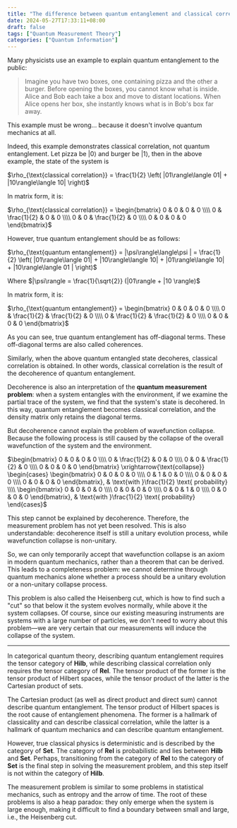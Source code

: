 ```yaml
---
title: "The difference between quantum entanglement and classical correlation, and the Quantum Measurement Problem"
date: 2024-05-27T17:33:11+08:00
draft: false
tags: ["Quantum Measurement Theory"]
categories: ["Quantum Information"]
---
```


Many physicists use an example to explain quantum entanglement to the public:

> Imagine you have two boxes, one containing pizza and the other a burger. Before opening the boxes, you cannot know what is inside. Alice and Bob each take a box and move to distant locations. When Alice opens her box, she instantly knows what is in Bob's box far away.

This example must be wrong... because it doesn't involve quantum mechanics at all.

Indeed, this example demonstrates classical correlation, not quantum entanglement. Let pizza be $|0\rangle$ and burger be $|1\rangle$, then in the above example, the state of the system is

$\rho_{\text{classical correlation}} = \frac{1}{2} \left( |01\rangle\langle 01| + |10\rangle\langle 10| \right)$

In matrix form, it is:

$\rho_{\text{classical correlation}} = \begin{bmatrix} 0 & 0 & 0 & 0 \\\\ 0 & \frac{1}{2} & 0 & 0 \\\\ 0 & 0 & \frac{1}{2} & 0 \\\\ 0 & 0 & 0 & 0 \end{bmatrix}$

However, true quantum entanglement should be as follows:

$\rho_{\text{quantum entanglement}} = |\psi\rangle\langle\psi | = \frac{1}{2} \left( |01\rangle\langle 01| + |10\rangle\langle 10| + |01\rangle\langle 10| + |10\rangle\langle 01 | \right)$

Where $|\psi\rangle = \frac{1}{\sqrt{2}} (|01\rangle + |10 \rangle)$

In matrix form, it is:

$\rho_{\text{quantum entanglement}} = \begin{bmatrix} 0 & 0 & 0 & 0 \\\\ 0 & \frac{1}{2} & \frac{1}{2} & 0 \\\\ 0 & \frac{1}{2} & \frac{1}{2} & 0 \\\\ 0 & 0 & 0 & 0 \end{bmatrix}$

As you can see, true quantum entanglement has off-diagonal terms. These off-diagonal terms are also called coherences.

Similarly, when the above quantum entangled state decoheres, classical correlation is obtained. In other words, classical correlation is the result of the decoherence of quantum entanglement.

Decoherence is also an interpretation of the **quantum measurement problem**: when a system entangles with the environment, if we examine the partial trace of the system, we find that the system's state is decohered. In this way, quantum entanglement becomes classical correlation, and the density matrix only retains the diagonal terms.

But decoherence cannot explain the problem of wavefunction collapse. Because the following process is still caused by the collapse of the overall wavefunction of the system and the environment.

$\begin{bmatrix} 0 & 0 & 0 & 0 \\\\ 0 & \frac{1}{2} & 0 & 0 \\\\ 0 & 0 & \frac{1}{2} & 0 \\\\ 0 & 0 & 0 & 0 \end{bmatrix} \xrightarrow{\text{collapse}}  \begin{cases} \begin{bmatrix} 0 & 0 & 0 & 0 \\\\ 0 & 1 & 0 & 0 \\\\ 0 & 0 & 0 & 0 \\\\ 0 & 0 & 0 & 0 \end{bmatrix}, & \text{with }\frac{1}{2} \text{ probability} \\\\ \begin{bmatrix} 0 & 0 & 0 & 0 \\\\ 0 & 0 & 0 & 0 \\\\ 0 & 0 & 1 & 0 \\\\ 0 & 0 & 0 & 0 \end{bmatrix}, & \text{with }\frac{1}{2} \text{ probability} \end{cases}$

This step cannot be explained by decoherence. Therefore, the measurement problem has not yet been resolved. This is also understandable: decoherence itself is still a unitary evolution process, while wavefunction collapse is non-unitary.

So, we can only temporarily accept that wavefunction collapse is an axiom in modern quantum mechanics, rather than a theorem that can be derived. This leads to a completeness problem: we cannot determine through quantum mechanics alone whether a process should be a unitary evolution or a non-unitary collapse process.

This problem is also called the Heisenberg cut, which is how to find such a "cut" so that below it the system evolves normally, while above it the system collapses. Of course, since our existing measuring instruments are systems with a large number of particles, we don't need to worry about this problem—we are very certain that our measurements will induce the collapse of the system.

---

In categorical quantum theory, describing quantum entanglement requires the tensor category of $\mathbf{Hilb}$, while describing classical correlation only requires the tensor category of $\mathbf{Rel}$. The tensor product of the former is the tensor product of Hilbert spaces, while the tensor product of the latter is the Cartesian product of sets.

The Cartesian product (as well as direct product and direct sum) cannot describe quantum entanglement. The tensor product of Hilbert spaces is the root cause of entanglement phenomena. The former is a hallmark of classicality and can describe classical correlation, while the latter is a hallmark of quantum mechanics and can describe quantum entanglement.

However, true classical physics is deterministic and is described by the category of $\mathbf{Set}$. The category of $\mathbf{Rel}$ is probabilistic and lies between $\mathbf{Hilb}$ and $\mathbf{Set}$. Perhaps, transitioning from the category of $\mathbf{Rel}$ to the category of $\mathbf{Set}$ is the final step in solving the measurement problem, and this step itself is not within the category of $\mathbf{Hilb}$.

The measurement problem is similar to some problems in statistical mechanics, such as entropy and the arrow of time. The root of these problems is also a heap paradox: they only emerge when the system is large enough, making it difficult to find a boundary between small and large, i.e., the Heisenberg cut.
